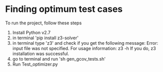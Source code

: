# Finding optimum test cases

To run the project, follow these steps 
1. Install Python v2.7
2. in terminal 'pip install z3-solver'
3. in terminal type 'z3' and check if you get the following message:
    Error: input file was not specified.
    For usage information: z3 -h
If you do, z3 installation was successful.
3. go to terminal and run 'sh gen_gcov_tests.sh'
4. Run Test_optimizer.py
